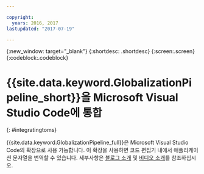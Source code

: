 ```yaml
---

copyright:
  years: 2016, 2017
lastupdated: "2017-07-19"

---
```


{:new_window: target="_blank"}
{:shortdesc: .shortdesc}
{:screen:.screen}
{:codeblock:.codeblock}

# {{site.data.keyword.GlobalizationPipeline_short}}을 Microsoft Visual Studio Code에 통합
{: #integratingtoms}


{{site.data.keyword.GlobalizationPipeline_full}}은 Microsoft Visual Studio Code의 확장으로 사용 가능합니다. 이 확장을 사용하면 코드 편집기 내에서 애플리케이션 문자열을 번역할 수 있습니다. 세부사항은 [블로그 소개](https://developer.ibm.com/bluemix/2016/08/31/ibm-globalization-pipeline-and-microsoft-visual-studio-code/) 및 [비디오 소개](https://www.youtube.com/watch?v=fUfmnx2KqyU)를 참조하십시오.

